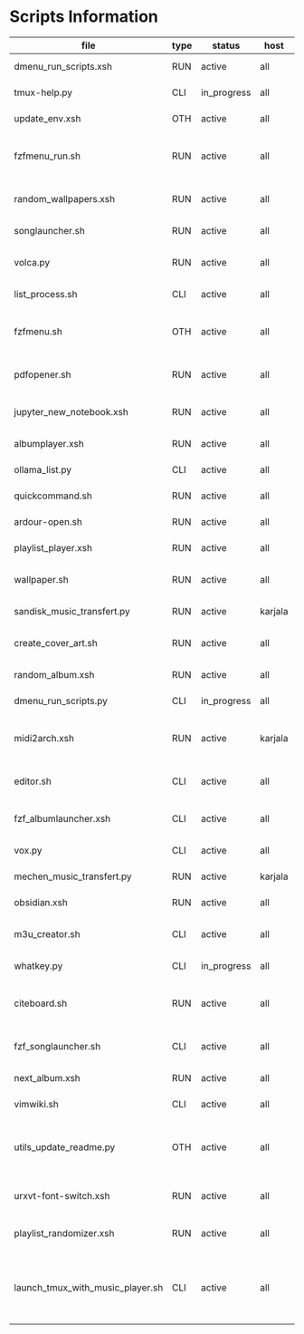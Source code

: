 # Scripts Information

<!-- script_info_start -->
| file | type | status | host | date | tag | description |
| --- | --- | --- | --- | --- | --- | --- |
| dmenu_run_scripts.xsh | RUN | active | all | 2024-06 |  | Run user scripts with dmenu |
| tmux-help.py | CLI | in_progress | all | 2024-07 |  | Show useful help for tmux |
| update_env.xsh | OTH | active | all | 2024-06 | api | Update env file for storing api keys |
| fzfmenu_run.sh | RUN | active | all | 2024-06 |  | Dmenu run replacement with fzf and a floating st terminal |
| random_wallpapers.xsh | RUN | active | all | 2024-07 |  | Pick random wallpaper from wallpaper list |
| songlauncher.sh | RUN | active | all | 2024-07 |  | Play a song with cmus using dmenu |
| volca.py | RUN | active | all | 2024-07 |  | Script to transfer samples to Korg volca sample 2 |
| list_process.sh | CLI | active | all | 2024-07 |  | list running services |
| fzfmenu.sh | OTH | active | all | 2024-06 |  | Similar to dmenu but with fzf and urxvt (this is only hte helper function |
| pdfopener.sh | RUN | active | all | 2024-07 |  | Pick any pdf in home folder and open it with evince |
| jupyter_new_notebook.xsh | RUN | active | all | 2024-07 |  | Create jupyter notebook and open it in chromium |
| albumplayer.xsh | RUN | active | all | 2024-06 |  | Play an album using cmus |
| ollama_list.py | CLI | active | all | 2024-07 |  | Custom help for ollama |
| quickcommand.sh | RUN | active | all | 2024-07 |  | Run any command with dmenu |
| ardour-open.sh | RUN | active | all | 2024-07 |  | Open an ardour session |
| playlist_player.xsh | RUN | active | all | 2024-07 |  | Pick a playlist and play it |
| wallpaper.sh | RUN | active | all | 2024-07 |  | Pick random wallpaper from wallpaper list |
| sandisk_music_transfert.py | RUN | active | karjala | 2024-07 |  | Transfer music to Sandisk media player |
| create_cover_art.sh | RUN | active | all | 2024-07 |  | Create a covert art based on file spectrogram |
| random_album.xsh | RUN | active | all | 2024-07 |  | Select random album and play it with cmus |
| dmenu_run_scripts.py | CLI | in_progress | all | 2024-06 |  | A sort of dmenu_run?? |
| midi2arch.xsh | RUN | active | karjala | 2024-07 |  | Transform a midi controller to a keyboard/script launcher |
| editor.sh | CLI | active | all | 2024-07 |  | Edit any file in current folder or subfolders (recursively) |
| fzf_albumlauncher.xsh | CLI | active | all | 2024-07 |  | Choose an album with fzf and play it with cmus |
| vox.py | CLI | active | all | 2024-07 |  | List Vox amp options |
| mechen_music_transfert.py | RUN | active | karjala | 2024-07 |  | Custom script to copy music to Mechen |
| obsidian.xsh | RUN | active | all | 2024-07 |  | Open any obsidian vault |
| m3u_creator.sh | CLI | active | all | 2024-07 |  | Create an m3u file from files in current dir |
| whatkey.py | CLI | in_progress | all | 2024-07 |  | detect most probable scale |
| citeboard.sh | RUN | active | all | 2024-07 |  | Find a paper and either open the paper or copy the paper citation |
| fzf_songlauncher.sh | CLI | active | all | 2024-07 |  | Play a song with cmus (chose it with fzf) |
| next_album.xsh | RUN | active | all | 2024-07 |  | Skip to next album in cmus |
| vimwiki.sh | CLI | active | all | 2024-07 |  | Open a note in vim with fzf |
| utils_update_readme.py | OTH | active | all | 2024-07 |  | Updates the README.md file with the script info (provided by bin/cache_script_info) |
| urxvt-font-switch.xsh | RUN | active | all | 2024-07 |  | Switch Xressources file with alternative one |
| playlist_randomizer.xsh | RUN | active | all | 2024-07 |  | Pick a playlist of albums and play in random order in cmus |
| launch_tmux_with_music_player.sh | CLI | active | all | 2024-07 |  | Script to create new tmux session called music and open cmus inside (without actually opening a terminal) |

<!-- script_info_end -->
